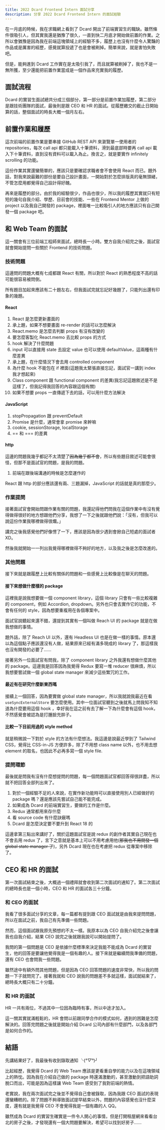 ```yaml
---
title: 2022 Dcard Frontend Intern 面試分享
description: 分享 2022 Dcard Frontend Intern 的面試經驗
---
```


在一月底的時候，我在求職網上看到了 Dcard 開出了前端實習生的職缺。雖然條件很吸引人，但其實我還是猶豫了很久，一直到快二月底才開始做前置的作業。之所以會猶豫是因為我在前端這塊領域上的經驗不多，履歷上也沒有什麼令人驚豔的作品或是厲害的經歷，感覺就算投遞了也是會被刷掉。簡單來說，就是害怕失敗吧。

但是，能夠進到 Dcard 工作實在是太吸引我了，而且就算被刷掉了，我也不是一無所獲，至少還能把前置作業當成是一個作品來充實我的履歷。

<!-- more -->

## 面試流程

Dcard 的實習生面試總共分成三個部分，第一部分是前置作業加履歷，第二部分是跟技術團隊的面試，最後則是跟 CEO 和 HR 的面試。從履歷繳交的截止日開始算的話，整個面試的時長大概一個月左右。

## 前置作業和履歷

這次前端的前置作業是要串接 GitHub REST API 來瀏覽單一使用者的 repositories，每次 call api 都只能載入十筆資料，滑到最底部時要再 call api 載入下十筆資料，直到沒有資料可以載入為止。換言之，就是要實作 infinitely scrolling 的功能。

這份作業其實還蠻簡單的，應該只是要確認求職者會不會使用 React 而已。題外話，對我來說最難的部份是要自己設計畫面，一開始對於怎麼排版真的毫無頭緒，不管怎麼用都覺得自己設計得好醜。

再來是履歷的部分。由於我的經驗很少，作品也很少，所以我的履歷其實就只有短短的幾句自我介紹、學歷、目前會的技能、一些在 Frontend Mentor 上做的 project 以及我自己開發的 package，裡面唯一比較吸引人的地方應該只有自己開發一個 package 吧。

## 和 Web Team 的面試

這一關會有三位前端工程師來面試，總時長一小時。雙方自我介紹完之後，面試官就會開始提問一些關於 Frontend 的技術問題。

### 技術問題

這邊問的問題大概有七成都跟 React 有關，所以對於 React 的熟悉程度不高的話可能很容易被問倒。

所有題目加起來應該有二十題左右，但我面試完就忘記好幾題了，只能列出還有印象的幾題。

#### React

1. React 是怎麼更新畫面的
2. 承上題，如果不想要畫面 re-render 的話可以怎麼解決
3. React.memo 是怎麼去判斷 props 有沒有改變的
4. 要怎麼客製化 React.memo 去比較 props 的方式
5. hook 解決了什麼問題
6. input 可以直接用 state 去設定 value 也可以使用 defaultValue，這兩種有什麼差異
7. 承上題，在什麼情況下會去用 controlled component
8. 為什麼 hook 不能包在 if 裡面(這題我太緊張直接忘記，面試官一講到 index 我才想起來)
9. Class component 跟 functional component 的差異(我忘記這題敘述是不是這樣了，但我記得我回答的內容跟這個有關)
10. 如果不想要 props 一直傳遞下去的話，可以用什麼方法解決

#### JavaScript

1. stopPropagation 跟 preventDefault
2. Promise 是什麼，通常會拿 promise 來幹嘛
3. cookie, sessionStorage, localStorage
4. == 和 === 的差異

#### http

這邊的問題我幾乎都記不太清楚了~~因為幾乎都不會~~，所以有些題目敘述可能會很怪，但那不是面試官的問題，是我的問題。

1. 前端在跟後端溝通的時候是怎麼運作的

React 跟 http 的部分應該還有兩、三題漏掉，JavaScript 的話就是真的那麼少。

### 作業提問

接著面試官會開始問跟作業有關的問題，我還記得他們問我在這個作業中有沒有覺得做得很好的地方想跟他們分享，我想了一下之後就跟他們說：「沒有，但我可以說這份作業我哪裡做得很爛。」

講完之後我感覺他們好像愣了一下，應該是因為很少遇到會掀自己短處的面試者 XD。

然後我就開始一一列出我覺得哪裡做得不夠好的地方，以及我之後是怎麼改進的。

### 其他問題

接下來就是跟履歷上比較有關係的問題和一些感覺上比較像是在聊天的問題。

#### 接下來想做什麼樣的 package

這裡我是說我想要做一個 component library，這個 library 只會有一些比較複雜的 component，例如 Accordion, dropdown。另外也只會去實作它的功能，不會有任何的 style，因為想要重複用在各個專案中。

面試官說聽起來還不錯，還提到其實有一個叫做 Reach UI 的 package 就是在做我想做的事情。

題外話，除了 Reach UI 以外，還有 Headless UI 也是在做一樣的事情。原本還以為這個點子應該還沒有人做，結果原來已經有滿多現成的 library 了，那這樣我也沒有開發的必要了......

接著另外一位面試官有問我，除了 component library 之外我還有想做什麼其他的 package。這邊我是回答因為我覺得 Redux 要寫一堆 reducer 很麻煩，所以我想要嘗試做一個 global state manager 來減少這些繁冗的工作。

#### 最近有在研究什麼新東西嗎

接續上一個回答，因為要實做 global state manager，所以我就說我最近在看 `useSyncExternalStore` 要怎麼使用。其中一位面試官聽到之後就馬上問我知不知道為什麼要用這個 hook
，幸好我在這之前有去了解一下為什麼會有這個 hook，不然感覺會被認為是打腫臉充胖子。

#### 比較一下目前用過的 style method

就是稍微說一下對於 style 的方法有什麼想法。我這邊是說最近學到了 Tailwind CSS，覺得比 CSS-in-JS 方便許多，除了不用想 class name 以外，也不用去想 element 的取名，也因此不必再多寫一個 style file.

### 提問環節

最後就是問我有沒有什麼想提問的問題，每一個問題面試官都回答得很詳盡，所以就不把回答全部列出來了。

1. 對於一個經驗不足的人來說，在實作新功能時可以直接使用別人已經做好的 package 嗎？還是應該先嘗試自己能不能完成。
2. 如果成為 Dcard 的前端實習生，要做的工作是什麼。
3. Redux 通常都用來存什麼
4. 看 source code 有什麼訣竅嗎
5. Dcard 是怎麼決定要不要升到 React 18 的

這邊拿第三點出來講好了，關於這題面試官是說 redux 的創作者其實自己現在也不會去用 redux 了，言下之意就是基本上可以不用考慮用他(~~那我也不用開發一個 global state manager 了~~)，另外 Dcard 現在也在考慮把 redux 從專案中移除了。

## CEO 和 HR 的面試

第一次面試結束之後，大概過一個禮拜就會收到第二次面試的通知了。第二次面試的總時長也是一個小時，CEO 和 HR 的面試各三十分鐘。

### 和 CEO 的面試

我看了很多面試分享的文章，每一篇都有提到跟 CEO 面試就是由我來提問問題，所以在面試之前，我自己有先準備一些問題。

然而，這個面試跟我原先預想的不太一樣。我原本以為 CEO 自我介紹完之後會讓我也自我介紹，結果 CEO 說完之後就跟我說可以開始提問了。

我問的第一個問題是 CEO 是依據什麼標準來決定我能不能成為 Dcard 的實習生，他的回答是要讓他覺得我是一個有趣的人。接下來就是繼續問我準備的問題，還有 CEO 也會問我一些問題。

雖然途中有額外問其他問題，但是因為 CEO 回答問題的速度非常快，所以我的問題一下子就問完了。接著我就和 CEO 說我的問題差不多就這樣，面試就結束了，總時長大概只有二十分鐘。

### 和 HR 的面試

HR 一共有兩位，不過其中一位因為臨時有事，所以中途才加入。

這一關其實就滿輕鬆的，HR 會問以前跟同學合作的模式如何，遇到的困難是怎麼解決的。回答完問題之後就是開始介紹 Dcard 公司內部有什麼部門，以及各部門是如何合作的。

## 結語

先講結果好了，我最後有收到錄取通知 ╰(_°▽°_)╯

比起經歷，我覺得 Dcard 的 Web Team 應該是更看重自學的能力以及在這塊領域上的熱忱。因為我在介紹自己做的 package 時還滿激動的，甚至激動到把語助詞脫口而出，可能是因為這樣讓 Web Team 感受到了我對前端的熱情。

老實說，我在兩次面試完之後並不覺得自己會被錄取，因為我跟 CEO 面試的表現還蠻糟糕的。除了問題不夠導致面試提早結束以外，問題的內容感覺也沒什麼深度，還有就是我覺得 CEO 不會覺得我是一個有趣的人 QQ。

雖然成為 Dcard 的實習生確實是一件令人開心的事情，但是打開租屋網來看看台北的房子之後，才發現還有一個大問題要解決，希望可以找到好房子......
